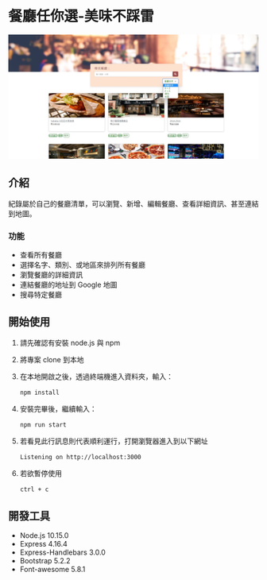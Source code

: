 # 餐廳任你選-美味不踩雷

![Index page about Restaurant List](./public/image/S3.A8.jpg)

## 介紹

紀錄屬於自己的餐廳清單，可以瀏覽、新增、編輯餐廳、查看詳細資訊、甚至連結到地圖。

### 功能

- 查看所有餐廳
- 選擇名字、類別、或地區來排列所有餐廳
- 瀏覽餐廳的詳細資訊
- 連結餐廳的地址到 Google 地圖
- 搜尋特定餐廳

## 開始使用

1. 請先確認有安裝 node.js 與 npm
2. 將專案 clone 到本地
3. 在本地開啟之後，透過終端機進入資料夾，輸入：

   ```bash
   npm install
   ```

4. 安裝完畢後，繼續輸入：

   ```bash
   npm run start
   ```

5. 若看見此行訊息則代表順利運行，打開瀏覽器進入到以下網址

   ```bash
   Listening on http://localhost:3000
   ```

6. 若欲暫停使用

   ```bash
   ctrl + c
   ```

## 開發工具

- Node.js 10.15.0
- Express 4.16.4
- Express-Handlebars 3.0.0
- Bootstrap 5.2.2
- Font-awesome 5.8.1
